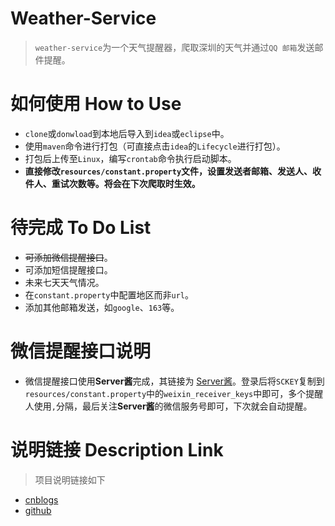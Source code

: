 # Weather-Service 

> `weather-service`为一个天气提醒器，爬取深圳的天气并通过`QQ 邮箱`发送邮件提醒。

# 如何使用 How to Use

* `clone`或`donwload`到本地后导入到`idea`或`eclipse`中。
* 使用`maven`命令进行打包（可直接点击`idea`的`Lifecycle`进行打包）。
* 打包后上传至`Linux`，编写`crontab`命令执行启动脚本。
* **直接修改`resources/constant.property`文件，设置发送者邮箱、发送人、收件人、重试次数等。将会在下次爬取时生效。**

# 待完成 To Do List 

* ~~可添加微信提醒接口~~。
* 可添加短信提醒接口。
* 未来七天天气情况。
* 在`constant.property`中配置地区而非`url`。
* 添加其他邮箱发送，如`google`、`163`等。

# 微信提醒接口说明

* 微信提醒接口使用**Server酱**完成，其链接为 [Server酱](https://sc.ftqq.com/3.version)。登录后将`SCKEY`复制到`resources/constant.property`中的`weixin_receiver_keys`中即可，多个提醒人使用`,`分隔，最后关注**Server酱**的微信服务号即可，下次就会自动提醒。


# 说明链接 Description Link 

> 项目说明链接如下 
 
* [cnblogs](http://www.cnblogs.com/leesf456/p/7629176.html)  
* [github](https://leesf.github.io/technique/2017/10/08/crawl-weather-infomation-and-send-email/)
